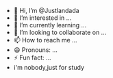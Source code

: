 - 👋 Hi, I’m @Justlandada
- 👀 I’m interested in ...
- 🌱 I’m currently learning ...
- 💞️ I’m looking to collaborate on ...
- 📫 How to reach me ...
- 😄 Pronouns: ...
- ⚡ Fun fact: ...
- i'm nobody,just for study
<!---
Justlandada/Justlandada is a ✨ special ✨ repository because its `README.md` (this file) appears on your GitHub profile.
You can click the Preview link to take a look at your changes.
--->
